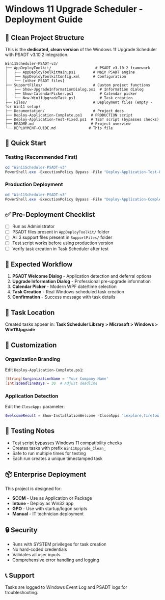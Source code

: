 # Windows 11 Upgrade Scheduler - Deployment Guide

## 📁 Clean Project Structure

This is the **dedicated, clean version** of the Windows 11 Upgrade Scheduler with PSADT v3.10.2 integration.

```
Win11Scheduler-PSADT-v3/
├── AppDeployToolkit/                    # PSADT v3.10.2 framework
│   ├── AppDeployToolkitMain.ps1        # Main PSADT engine
│   ├── AppDeployToolkitConfig.xml      # Configuration
│   └── [other PSADT files]
├── SupportFiles/                       # Custom project functions
│   ├── Show-UpgradeInformationDialog.ps1  # Information dialog
│   ├── Show-CalendarPicker.ps1            # Calendar picker
│   └── New-Win11UpgradeTask.ps1           # Task creation
├── Files/                              # Deployment files (empty - for Win11 setup)
├── Documentation/                      # Project docs
├── Deploy-Application-Complete.ps1    # PRODUCTION script
├── Deploy-Application-Test-Fixed.ps1  # TEST script (bypasses checks)
├── README.md                          # Project overview
└── DEPLOYMENT-GUIDE.md               # This file
```

## 🚀 Quick Start

### Testing (Recommended First)
```powershell
cd "Win11Scheduler-PSADT-v3"
PowerShell.exe -ExecutionPolicy Bypass -File "Deploy-Application-Test-Fixed.ps1" -DeployMode Interactive
```

### Production Deployment
```powershell
cd "Win11Scheduler-PSADT-v3"
PowerShell.exe -ExecutionPolicy Bypass -File "Deploy-Application-Complete.ps1" -DeployMode Interactive
```

## ✅ Pre-Deployment Checklist

- [ ] Run as Administrator
- [ ] PSADT files present in `AppDeployToolkit/` folder
- [ ] All 3 support files present in `SupportFiles/` folder
- [ ] Test script works before using production version
- [ ] Verify task creation in Task Scheduler after test

## 🎯 Expected Workflow

1. **PSADT Welcome Dialog** - Application detection and deferral options
2. **Upgrade Information Dialog** - Professional pre-upgrade information
3. **Calendar Picker** - Modern WPF date/time selection
4. **Task Creation** - Real Windows scheduled task creation
5. **Confirmation** - Success message with task details

## 📍 Task Location

Created tasks appear in:
**Task Scheduler Library > Microsoft > Windows > Win11Upgrade**

## 🔧 Customization

### Organization Branding
Edit `Deploy-Application-Complete.ps1`:
```powershell
[String]$organizationName = 'Your Company Name'
[Int]$deadlineDays = 30  # Adjust deadline
```

### Application Detection
Edit the `CloseApps` parameter:
```powershell
$welcomeResult = Show-InstallationWelcome -CloseApps 'iexplore,firefox,chrome,msedge,outlook,excel,winword,powerpnt'
```

## 🧪 Testing Notes

- Test script bypasses Windows 11 compatibility checks
- Creates tasks with prefix `Win11Upgrade_Clean_`
- Safe to run multiple times for testing
- Each run creates a unique timestamped task

## 📦 Enterprise Deployment

This project is designed for:
- **SCCM** - Use as Application or Package
- **Intune** - Deploy as Win32 app
- **GPO** - Use with startup/logon scripts
- **Manual** - IT technician deployment

## 🔒 Security

- Runs with SYSTEM privileges for task creation
- No hard-coded credentials
- Validates all user inputs
- Comprehensive error handling and logging

## 📞 Support

Tasks are logged to Windows Event Log and PSADT logs for troubleshooting.